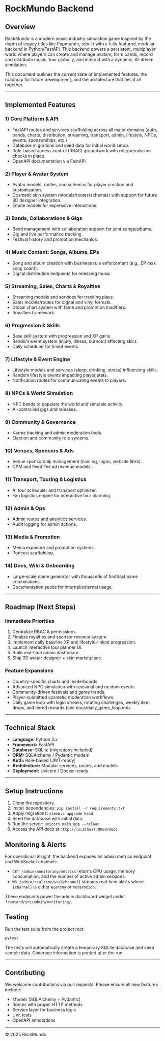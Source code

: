 
# RockMundo Backend

## Overview
RockMundo is a modern music industry simulation game inspired by the depth of legacy titles like Popmundo, rebuilt with a fully featured, modular backend in Python/FastAPI. This backend powers a persistent, multiplayer world where players can create and manage avatars, form bands, record and distribute music, tour globally, and interact with a dynamic, AI-driven simulation.

This document outlines the current state of implemented features, the roadmap for future development, and the architecture that ties it all together.

---

## Implemented Features

### 1) Core Platform & API
- FastAPI routes and services scaffolding across all major domains (auth, bands, charts, distribution, streaming, transport, admin, lifestyle, NPCs, events, sponsorships, etc.)
- Database migrations and seed data for initial world setup.
- Role-based access control (RBAC) groundwork with role/permission checks in place.
- OpenAPI documentation via FastAPI.

### 2) Player & Avatar System
- Avatar models, routes, and schemas for player creation and customization.
- Cosmetic skin system (models/routes/schemas) with support for future 3D designer integration.
- Emote models for expressive interactions.

### 3) Bands, Collaborations & Gigs
- Band management with collaboration support for joint songs/albums.
- Gig and live performance tracking.
- Festival history and promotion mechanics.

### 4) Music Content: Songs, Albums, EPs
- Song and album creation with business rule enforcement (e.g., EP max song count).
- Digital distribution endpoints for releasing music.

### 5) Streaming, Sales, Charts & Royalties
- Streaming models and services for tracking plays.
- Sales models/routes for digital and vinyl formats.
- Global chart system with fame and promotion modifiers.
- Royalties framework.

### 6) Progression & Skills
- Base skill system with progression and XP gains.
- Random event system (injury, illness, burnout) affecting skills.
- Daily scheduler for timed events.

### 7) Lifestyle & Event Engine
- Lifestyle models and services (sleep, drinking, stress) influencing skills.
- Random lifestyle events impacting player stats.
- Notification routes for communicating events to players.

### 8) NPCs & World Simulation
- NPC bands to populate the world and simulate activity.
- AI-controlled gigs and releases.

### 9) Community & Governance
- Karma tracking and admin moderation tools.
- Election and community role systems.

### 10) Venues, Sponsors & Ads
- Venue sponsorship management (naming, logos, website links).
- CPM and fixed-fee ad revenue models.

### 11) Transport, Touring & Logistics
- AI tour scheduler and transport optimizer.
- Fan logistics engine for interactive tour planning.

### 12) Admin & Ops
- Admin routes and analytics services.
- Audit logging for admin actions.

### 13) Media & Promotion
- Media exposure and promotion systems.
- Podcast scaffolding.

### 14) Docs, Wiki & Onboarding
- Large-scale name generator with thousands of first/last name combinations.
- Documentation seeds for internal/external usage.

---

## Roadmap (Next Steps)

### Immediate Priorities
1. Centralize RBAC & permissions.
2. Finalize royalties and sponsor revenue system.
3. Implement daily baseline XP and lifestyle-linked progression.
4. Launch interactive tour planner UI.
5. Build real-time admin dashboard.
6. Ship 3D avatar designer + skin marketplace.

### Feature Expansions
- Country-specific charts and leaderboards.
- Advanced NPC simulation with seasonal and random events.
- Community-driven festivals and genre trends.
- Player-submitted cosmetic moderation workflows.
- Daily game loop with login streaks, rotating challenges, weekly item drops, and tiered rewards (see docs/daily_game_loop.md).

---

## Technical Stack
- **Language:** Python 3.x
- **Framework:** FastAPI
- **Database:** SQLite (migrations included)
- **ORM:** SQLAlchemy / Pydantic models
- **Auth:** Role-based (JWT-ready)
- **Architecture:** Modular services, routes, and models
- **Deployment:** Uvicorn / Docker-ready

---

## Setup Instructions
1. Clone the repository.
2. Install dependencies: `pip install -r requirements.txt`
3. Apply migrations: `alembic upgrade head`
4. Seed the database with initial data.
5. Run the server: `uvicorn main:app --reload`
6. Access the API docs at `http://localhost:8000/docs`

## Monitoring & Alerts

For operational insight, the backend exposes an admin metrics endpoint and
WebSocket channels:

- `GET /admin/monitoring/metrics` returns CPU usage, memory consumption, and the
  number of active admin sessions.
- `WS /admin/realtime/ws/{channel}` streams real-time alerts where `{channel}`
  is either `economy` or `moderation`.

These endpoints power the admin dashboard widget under
`frontend/src/admin/monitoring/`.

## Testing
Run the test suite from the project root:

```bash
pytest
```

The tests will automatically create a temporary SQLite database and seed sample data. Coverage information is printed after the run.

---

## Contributing
We welcome contributions via pull requests. Please ensure all new features include:
- Models (SQLAlchemy + Pydantic)
- Routes with proper HTTP methods
- Service layer for business logic
- Unit tests
- OpenAPI annotations

---

© 2025 RockMundo
